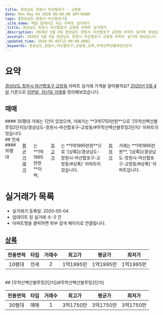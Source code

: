 ```yaml
---
title: 경상남도 창원시 마산합포구 - 교방동
date: Mon May 04 2020 00:00:00 GMT+0900
tags: [경상남도-창원시-마산합포구]
_site_name: 매일 업데이트 되는 아파트 실거래가
_title: 경상남도 창원시 마산합포구 교방동 아파트 실거래가
_description: 2020년 5월 4일 경상남도 창원시 마산합포구 교방동 아파트 실거래 정보입니다. 2건 아파트 정보가 있습니다.
_excerpt: 2020년 5월 4일 경상남도 창원시 마산합포구 교방동 아파트 실거래 정보입니다. 2건 아파트 정보가 있습니다.
_updated_time: 2020-05-03T15:00:00.000Z
_keywords: 경상남도,창원시,마산합포구,교방동,상록,무학산벽산블루밍2단지
---
```





# 요약
<ins>경상남도 창원시 마산합포구 교방동</ins> 아파트 실거래 가격을 알아볼까요? <ins>2020년 5월 4일</ins> 기준으로 <ins>이번달, 지난달 거래</ins>를 정리해보았습니다.

## 매매
<div class="container">
<div class="twelve columns" markdown="1">
#### 30평대
거래는 1건이 있었으며, 거래가는 **3억1750만원**으로 '[무학산벽산블루밍2단지](/경상남도-창원시-마산합포구-교방동/#무학산벽산블루밍2단지)' 아파트이었습니다.
</div>
</div>
## 전세
<div class="container">
<div class="twelve columns" markdown="1">
#### 10평대
<ins>평균 거래가</ins>는 **1억1995만원**이며, <ins>최고가</ins>는 **1억1995만원**으로 '[상록](/경상남도-창원시-마산합포구-교방동/#상록)' 아파트이었습니다. <ins>최저가</ins> 거래는 **1억1995만원**, '[상록](/경상남도-창원시-마산합포구-교방동/#상록)' 아파트입니다.
</div>
</div>



# 실거래가 목록
- 실거래가 등록일: 2020-05-04
- 업데이트 된 실거래 수: 0 건
- 아파트명을 클릭하면 외부 검색 페이지로 연결됩니다.

## [상록](#상록)

|전용면적|타입|거래수|최고가|평균가|최저가|
|:---:|:---:|:---:|:---:|:---:|:---:|
|10평대|<span class="deal-type-2">전세</span>|2|1억1995만|1억1995만|1억1995만|

<br/>
## [무학산벽산블루밍2단지](#무학산벽산블루밍2단지)

|전용면적|타입|거래수|최고가|평균가|최저가|
|:---:|:---:|:---:|:---:|:---:|:---:|
|30평대|<span class="deal-type-1">매매</span>|1|3억1750만|3억1750만|3억1750만|

<br/>




